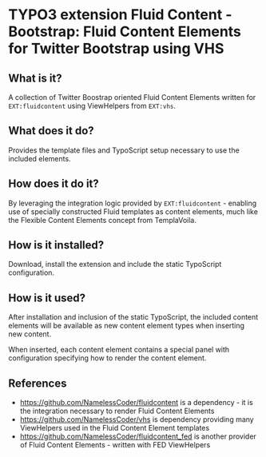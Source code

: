 TYPO3 extension Fluid Content - Bootstrap: Fluid Content Elements for Twitter Bootstrap using VHS
=================================================================================================

## What is it?

A collection of Twitter Boostrap oriented Fluid Content Elements written for `EXT:fluidcontent` using ViewHelpers from `EXT:vhs`.

## What does it do?

Provides the template files and TypoScript setup necessary to use the included elements.

## How does it do it?

By leveraging the integration logic provided by `EXT:fluidcontent` - enabling use of specially constructed Fluid templates as
content elements, much like the Flexible Content Elements concept from TemplaVoila.

## How is it installed?

Download, install the extension and include the static TypoScript configuration.

## How is it used?

After installation and inclusion of the static TypoScript, the included content elements will be available as new content element
types when inserting new content.

When inserted, each content element contains a special panel with configuration specifying how to render the content element.

## References

* https://github.com/NamelessCoder/fluidcontent is a dependency - it is the integration necessary to render Fluid Content Elements
* https://github.com/NamelessCoder/vhs is dependency providing many ViewHelpers used in the Fluid Content Element templates
* https://github.com/NamelessCoder/fluidcontent_fed is another provider of Fluid Content Elements - written with FED ViewHelpers

